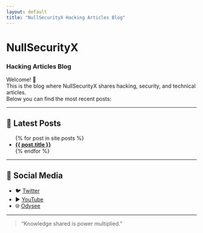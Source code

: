 ```yaml
---
layout: default
title: "NullSecurityX Hacking Articles Blog"
---
```


# NullSecurityX  
### Hacking Articles Blog

Welcome! 👋  
This is the blog where NullSecurityX shares hacking, security, and technical articles.  
Below you can find the most recent posts:

---

## 📑 Latest Posts

<ul>
  {% for post in site.posts %}
    <li>
      <a href="{{ post.url | relative_url }}"><strong>{{ post.title }}</strong></a>
    </li>
  {% endfor %}
</ul>

---

## 🔗 Social Media

- 🐦 [Twitter](https://twitter.com/NullSecurityX)  
- ▶️ [YouTube](https://www.youtube.com/@nullsecurityx)  
- 🌐 [Odysee](https://odysee.com/@nullsecurityx)  

---

> “Knowledge shared is power multiplied.”
